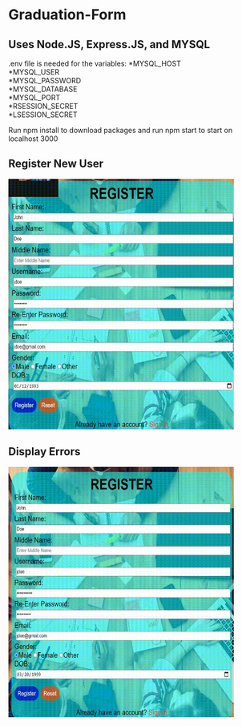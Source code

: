 # Graduation-Form
## Uses Node.JS, Express.JS, and MYSQL  
.env file is needed for the variables:
  *MYSQL_HOST  
  *MYSQL_USER  
  *MYSQL_PASSWORD  
  *MYSQL_DATABASE  
  *MYSQL_PORT  
  *RSESSION_SECRET  
  *LSESSION_SECRET  

Run npm install to download packages and run npm start to start on localhost 3000  
  
## Register New User  
<img src='/Styling/Images/rsucess.gif' width=450px height=500px title='Register' width='' alt='Register' />
  
## Display Errors  
<img src='/Styling/Images/rerrors.gif' width=450px height=500px title='Errors' width='' alt='Errors' />
